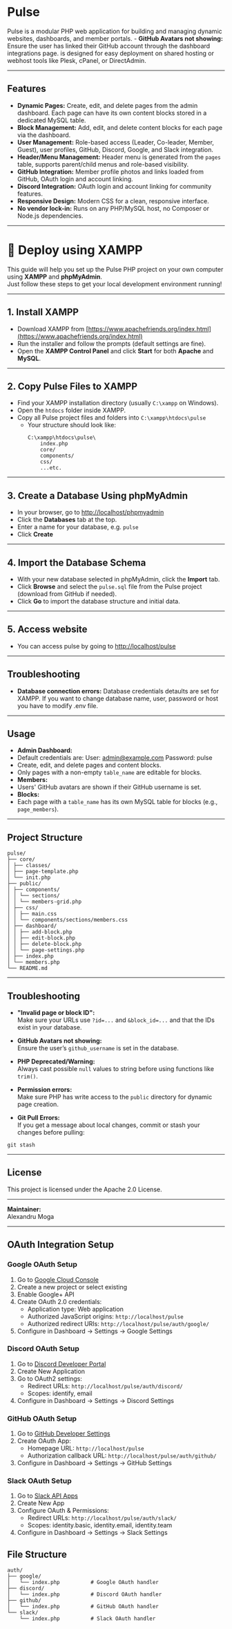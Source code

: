 # Pulse

Pulse is a modular PHP web application for building and managing dynamic websites, dashboards, and member portals. - **GitHub Avatars not showing:**  
  Ensure the user has linked their GitHub account through the dashboard integrations page. is designed for easy deployment on shared hosting or webhost tools like Plesk, cPanel, or DirectAdmin.

---

## Features

- **Dynamic Pages:** Create, edit, and delete pages from the admin dashboard. Each page can have its own content blocks stored in a dedicated MySQL table.
- **Block Management:** Add, edit, and delete content blocks for each page via the dashboard.
- **User Management:** Role-based access (Leader, Co-leader, Member, Guest), user profiles, GitHub, Discord, Google, and Slack integration.
- **Header/Menu Management:** Header menu is generated from the `pages` table, supports parent/child menus and role-based visibility.
- **GitHub Integration:** Member profile photos and links loaded from GitHub, OAuth login and account linking.
- **Discord Integration:** OAuth login and account linking for community features.
- **Responsive Design:** Modern CSS for a clean, responsive interface.
- **No vendor lock-in:** Runs on any PHP/MySQL host, no Composer or Node.js dependencies.

---

# 🚀 Deploy using XAMPP

This guide will help you set up the Pulse PHP project on your own computer using **XAMPP** and **phpMyAdmin**.  
Just follow these steps to get your local development environment running!

---

## 1. Install XAMPP

- Download XAMPP from [https://www.apachefriends.org/index.html](https://www.apachefriends.org/index.html)
- Run the installer and follow the prompts (default settings are fine).
- Open the **XAMPP Control Panel** and click **Start** for both **Apache** and **MySQL**.

---

## 2. Copy Pulse Files to XAMPP

- Find your XAMPP installation directory (usually `C:\xampp` on Windows).
- Open the `htdocs` folder inside XAMPP.
- Copy all Pulse project files and folders into `C:\xampp\htdocs\pulse`
  - Your structure should look like:
    ```
    C:\xampp\htdocs\pulse\
        index.php
        core/
        components/
        css/
        ...etc.
    ```

---

## 3. Create a Database Using phpMyAdmin

- In your browser, go to [http://localhost/phpmyadmin](http://localhost/phpmyadmin)
- Click the **Databases** tab at the top.
- Enter a name for your database, e.g. `pulse`
- Click **Create**

---

## 4. Import the Database Schema

- With your new database selected in phpMyAdmin, click the **Import** tab.
- Click **Browse** and select the `pulse.sql` file from the Pulse project (download from GitHub if needed).
- Click **Go** to import the database structure and initial data.

---

## 5. Access website
- You can access pulse by going to [http://localhost/pulse](http://localhost/pulse)

---

## **Troubleshooting**

- **Database connection errors:** Database credentials detaults are set for XAMPP. If you want to change database name, user, password or host you have to modify .env file.

---

## Usage

- **Admin Dashboard:**
- Default credentials are:
    User: admin@example.com
    Password: pulse
- Create, edit, and delete pages and content blocks.
- Only pages with a non-empty `table_name` are editable for blocks.
- **Members:**  
- Users' GitHub avatars are shown if their GitHub username is set.
- **Blocks:**  
- Each page with a `table_name` has its own MySQL table for blocks (e.g., `page_members`).

---

## Project Structure

```
pulse/
├── core/
│ ├── classes/
│ ├── page-template.php
│ └── init.php
├── public/
│ ├── components/
│ │ └── sections/
│ │ └── members-grid.php
│ ├── css/
│ │ ├── main.css
│ │ └── components/sections/members.css
│ ├── dashboard/
│ │ ├── add-block.php
│ │ ├── edit-block.php
│ │ ├── delete-block.php
│ │ └── page-settings.php
│ ├── index.php
│ └── members.php
└── README.md
```

---

## Troubleshooting

- **"Invalid page or block ID":**  
  Make sure your URLs use `?id=...` and `&block_id=...` and that the IDs exist in your database.

- **GitHub Avatars not showing:**  
  Ensure the user’s `github_username` is set in the database.

- **PHP Deprecated/Warning:**  
  Always cast possible `null` values to string before using functions like `trim()`.

- **Permission errors:**  
  Make sure PHP has write access to the `public` directory for dynamic page creation.

- **Git Pull Errors:**  
  If you get a message about local changes, commit or stash your changes before pulling:
```
git stash
```

---

## License

This project is licensed under the Apache 2.0 License.

---

**Maintainer:**  
Alexandru Moga

---

## OAuth Integration Setup

### Google OAuth Setup
1. Go to [Google Cloud Console](https://console.cloud.google.com/apis/credentials)
2. Create a new project or select existing
3. Enable Google+ API
4. Create OAuth 2.0 credentials:
   - Application type: Web application
   - Authorized JavaScript origins: `http://localhost/pulse`
   - Authorized redirect URIs: `http://localhost/pulse/auth/google/`
5. Configure in Dashboard → Settings → Google Settings

### Discord OAuth Setup
1. Go to [Discord Developer Portal](https://discord.com/developers/applications)
2. Create New Application
3. Go to OAuth2 settings:
   - Redirect URLs: `http://localhost/pulse/auth/discord/`
   - Scopes: identify, email
4. Configure in Dashboard → Settings → Discord Settings

### GitHub OAuth Setup
1. Go to [GitHub Developer Settings](https://github.com/settings/applications/new)
2. Create OAuth App:
   - Homepage URL: `http://localhost/pulse`
   - Authorization callback URL: `http://localhost/pulse/auth/github/`
3. Configure in Dashboard → Settings → GitHub Settings

### Slack OAuth Setup
1. Go to [Slack API Apps](https://api.slack.com/apps)
2. Create New App
3. Configure OAuth & Permissions:
   - Redirect URLs: `http://localhost/pulse/auth/slack/`
   - Scopes: identity.basic, identity.email, identity.team
4. Configure in Dashboard → Settings → Slack Settings

## File Structure
```
auth/
├── google/
│   └── index.php          # Google OAuth handler
├── discord/
│   └── index.php          # Discord OAuth handler  
├── github/
│   └── index.php          # GitHub OAuth handler
└── slack/
    └── index.php          # Slack OAuth handler
```
